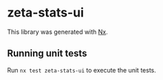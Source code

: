 # zeta-stats-ui

This library was generated with [Nx](https://nx.dev).

## Running unit tests

Run `nx test zeta-stats-ui` to execute the unit tests.
